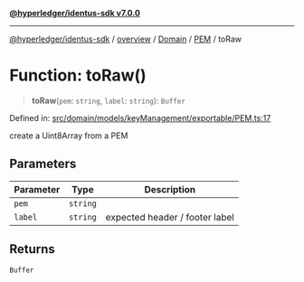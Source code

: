 [**@hyperledger/identus-sdk v7.0.0**](../../../../../../README.md)

***

[@hyperledger/identus-sdk](../../../../../../README.md) / [overview](../../../../../README.md) / [Domain](../../../README.md) / [PEM](../README.md) / toRaw

# Function: toRaw()

> **toRaw**(`pem`: `string`, `label`: `string`): `Buffer`

Defined in: [src/domain/models/keyManagement/exportable/PEM.ts:17](https://github.com/hyperledger/identus-edge-agent-sdk-ts/blob/96423ee84b124a31ce63036d9d623d1cb73a13c2/src/domain/models/keyManagement/exportable/PEM.ts#L17)

create a Uint8Array from a PEM

## Parameters

| Parameter | Type | Description |
| ------ | ------ | ------ |
| `pem` | `string` |  |
| `label` | `string` | expected header / footer label |

## Returns

`Buffer`
